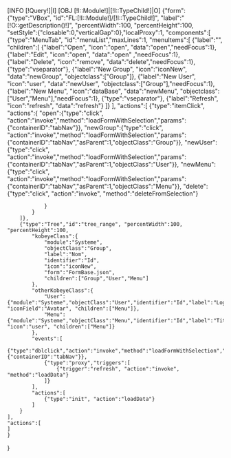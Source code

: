 [INFO [!Query!]|I]
[OBJ [!I::Module!]|[!I::TypeChild!]|O]
{"form":
	{"type":"VBox", "id":"FL:[!I::Module!]/[!I::TypeChild!]", "label":"[!O::getDescription()!]", "percentWidth":100, "percentHeight":100, 
	"setStyle":{"closable":0,"verticalGap":0},"localProxy":1, 
	"components":[
		{"type":"MenuTab", "id":"menuList","maxLines":1, "menuItems":[
			{"label":"", "children":[
				{"label":"Open", "icon":"open", "data":"open","needFocus":1},
				{"label":"Edit", "icon":"open", "data":"open" ,"needFocus":1},
				{"label":"Delete", "icon":"remove", "data":"delete","needFocus":1},
				{"type":"vseparator"},
				{"label":"New Group", "icon":"iconNew", "data":"newGroup", "objectclass":["Group"]},
				{"label":"New User", "icon":"user", "data":"newUser", "objectclass":["Group"],"needFocus":1},
				{"label":"New Menu", "icon":"dataBase", "data":"newMenu", "objectclass":["User","Menu"],"needFocus":1},
				{"type":"vseparator"},
				{"label":"Refresh", "icon":"refresh", "data":"refresh"}
			]}
		],
			"actions":[
				{"type":"itemClick", "actions":{
					"open":{"type":"click", "action":"invoke","method":"loadFormWithSelection","params":{"containerID":"tabNav"}},
					"newGroup":{"type":"click", "action":"invoke","method":"loadFormWithSelection","params":{"containerID":"tabNav","asParent":1,"objectClass":"Group"}},
					"newUser":{"type":"click", "action":"invoke","method":"loadFormWithSelection","params":{"containerID":"tabNav","asParent":1,"objectClass":"User"}},
					"newMenu":{"type":"click", "action":"invoke","method":"loadFormWithSelection","params":{"containerID":"tabNav","asParent":1,"objectClass":"Menu"}},
					"delete":{"type":"click", "action":"invoke", "method":"deleteFromSelection"}
					
				}
			}
		]},
		{"type":"Tree","id":"tree_range", "percentWidth":100, "percentHeight":100,
			"kobeyeClass":{
				"module":"Systeme",
				"objectClass":"Group",
				"label":"Nom",
				"identifier":"Id",
				"icon":"iconNew",
				"form":"FormBase.json",
				"children":["Group","User","Menu"]
			},
			"otherKobeyeClass":{
				"User":{"module":"Systeme","objectClass":"User","identifier":"Id","label":"Login","form":"FormBase.json", "iconField":"Avatar", "children":["Menu"]},
				"Menu":{"module":"Systeme","objectClass":"Menu","identifier":"Id","label":"Titre","form":"FormBase.json", "icon":"user", "children":["Menu"]}
			},
			"events":[
				{"type":"dblclick","action":"invoke","method":"loadFormWithSelection","params":{"containerID":"tabNav"}},
				{"type":"proxy","triggers":[
					{"trigger":"refresh", "action":"invoke", "method":"loadData"}
				]}
			],
			"actions":[
				{"type":"init", "action":"loadData"}
			]
		}
	],
	"actions":[
	]
	}
}